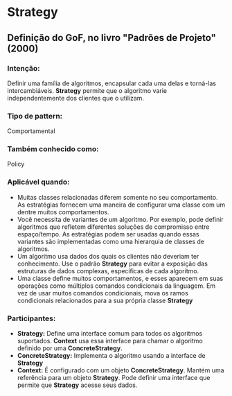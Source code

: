 # Strategy

## Definição do GoF, no livro "Padrões de Projeto" (2000)

### Intenção: 
Definir uma família de algoritmos, encapsular cada uma delas e torná-las intercambiáveis. **Strategy** permite que o 
algoritmo varie independentemente dos clientes que o utilizam.

### Tipo de pattern:
Comportamental

### Também conhecido como:
Policy

### Aplicável quando:
- Muitas classes relacionadas diferem somente no seu comportamento. As estratégias fornecem uma maneira de configurar
uma classe com um dentre muitos comportamentos.
- Você necessita de variantes de um algoritmo. Por exemplo, pode definir algoritmos que refletem diferentes soluções de 
compromisso entre espaço/tempo. As estratégias podem ser usadas quando essas variantes são implementadas como uma 
hierarquia de classes de algoritmos.
- Um algoritmo usa dados dos quais os clientes não deveriam ter conhecimento. Use o padrão **Strategy** para evitar a 
exposição das estruturas de dados complexas, específicas de cada algoritmo.
- Uma classe define muitos comportamentos, e esses aparecem em suas operações como múltiplos comandos condicionais da 
linguagem. Em vez de usar muitos comandos condicionais, mova os ramos condicionais relacionados para a sua própria
classe **Strategy**

### Participantes:
- **Strategy:** Define uma interface comum para todos os algoritmos suportados. **Context** usa essa interface para
chamar o algoritmo definido por uma **ConcreteStrategy**.
- **ConcreteStrategy:** Implementa o algoritmo usando a interface de **Strategy**
- **Context:** É configurado com um objeto **ConcreteStrategy**. Mantém uma referência para um objeto **Strategy**. 
Pode definir uma interface que permite que **Strategy** acesse seus dados. 